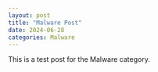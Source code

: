 ```yaml
---
layout: post
title: "Malware Post"
date: 2024-06-28
categories: Malware
---
```


This is a test post for the Malware category.

